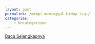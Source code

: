 ```yaml
---
layout: post
permalink: /mimpi-meninggal-hidup-lagi/
categories:
    - Uncategorized
---
```


[Baca Selengkapnya](/03)